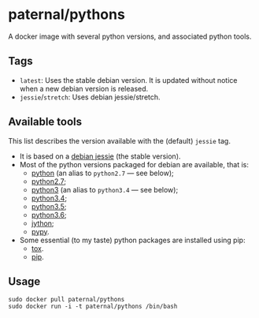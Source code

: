 paternal/pythons
================

A docker image with several python versions, and associated python tools.

## Tags

- `latest`: Uses the stable debian version. It is updated without notice when a new debian version is released.
- `jessie`/`stretch`: Uses debian jessie/stretch.

## Available tools

This list describes the version available with the (default) `jessie` tag.

- It is based on a [debian jessie](https://www.debian.org/releases/jessie/) (the stable version).
- Most of the python versions packaged for debian are available, that is:
  - [python](https://packages.debian.org/jessie/python) (an alias to `python2.7` — see below);
  - [python2.7](https://packages.debian.org/jessie/python2.7);
  - [python3](https://packages.debian.org/jessie/python3) (an alias to `python3.4` — see below);
  - [python3.4](https://packages.debian.org/jessie/python3.4);
  - [python3.5](https://packages.debian.org/stretch/python3.5);
  - [python3.6](https://packages.debian.org/sid/python3.6);
  - [jython](https://packages.debian.org/jessie/jython);
  - [pypy](https://packages.debian.org/jessie/pypy).
- Some essential (to my taste) python packages are installed using pip:
  - [tox](https://pypi.python.org/pypi/tox).
  - [pip](https://pypi.python.org/pypi/pip).

## Usage

    sudo docker pull paternal/pythons
    sudo docker run -i -t paternal/pythons /bin/bash

